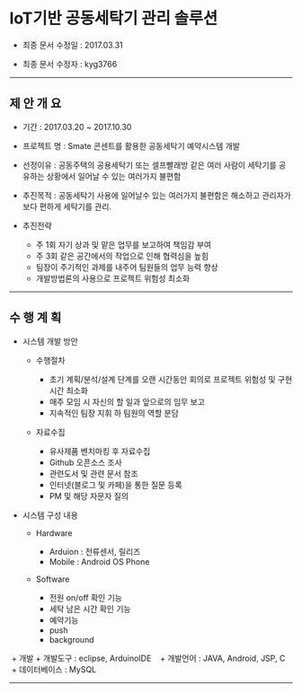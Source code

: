# IoT기반 공동세탁기 관리 솔루션

+ 최종 문서 수정일 : 2017.03.31

+ 최종 문서 수정자 : kyg3766

---

## 제 안 개 요

+ 기간 : 2017.03.20 ~ 2017.10.30

+ 프로젝트 명 : Smate 콘센트를 활용한 공동세탁기 예약시스템 개발

+ 선정이유 : 공동주택의 공용세탁기 또는 셀프빨래방 같은 여러 사람이 세탁기를 공유하는 상황에서 일어날 수 있는 여러가지 불편함

+ 추진목적 : 공동세탁기 사용에 일어날수 있는 여러가지 불편함은 해소하고 관리자가 보다 편하게 세탁기를 관리.

+ 추진전략
  + 주 1회 자기 상과 및 맡은 업무를 보고하여 책임감 부여
  + 주 3회 같은 공간에서의 작업으로 인해 협력심을 높힘
  + 팀장이 주기적인 과제를 내주어 팀원들의 업무 능력 향상
  + 개발방법론의 사용으로 프로젝트 위험성 최소화

---

## 수 행 계 획

+ 시스템 개발 방안
  + 수행절차
    + 초기 계획/분석/설계 단계를 오랜 시간동안 회의로 프로젝트 위험성 및 구현 시간 최소화
    + 매주 모임 시 자신의 할 일과 앞으로의 임무 보고
    + 지속적인 팀장 지휘 하 팀원의 역할 분담
    
  + 자료수집
    + 유사제품 벤치마킹 후 자료수집
    + Github 오픈소스 조사
    + 관련도서 및 관련 문서 참조
    + 인터넷(블로그 및 카페)을 통한 질문 등록
    + PM 및 해당 자문자 질의

+ 시스템 구성 내용
  + Hardware
    + Arduion : 전류센서, 릴리즈
    + Mobile : Android OS Phone
    
  + Software
    + 전원 on/off 확인 기능
    + 세탁 남은 시간 확인 기능
    + 예약기능
    + push
    + background
    
  + 개발
    + 개발도구 : eclipse, ArduinoIDE
    + 개발언어 : JAVA, Android, JSP, C
    + 데이터베이스 : MySQL
    
---
